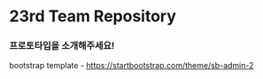 # 23rd Team Repository
### 프로토타입을 소개해주세요!

bootstrap template - https://startbootstrap.com/theme/sb-admin-2
